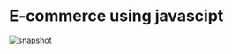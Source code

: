 <h1>E-commerce using javascipt</h1>

![snapshot](https://github.com/user-attachments/assets/dd8d9839-4181-4225-802d-d93129f43534)

